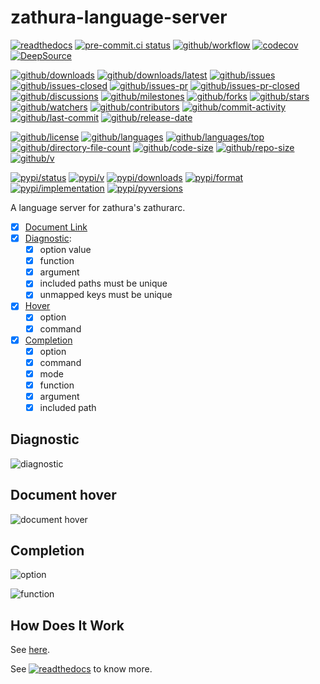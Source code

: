 # zathura-language-server

[![readthedocs](https://shields.io/readthedocs/zathura-language-server)](https://zathura-language-server.readthedocs.io)
[![pre-commit.ci status](https://results.pre-commit.ci/badge/github/Freed-Wu/zathura-language-server/main.svg)](https://results.pre-commit.ci/latest/github/Freed-Wu/zathura-language-server/main)
[![github/workflow](https://github.com/Freed-Wu/zathura-language-server/actions/workflows/main.yml/badge.svg)](https://github.com/Freed-Wu/zathura-language-server/actions)
[![codecov](https://codecov.io/gh/Freed-Wu/zathura-language-server/branch/main/graph/badge.svg)](https://codecov.io/gh/Freed-Wu/zathura-language-server)
[![DeepSource](https://deepsource.io/gh/Freed-Wu/zathura-language-server.svg/?show_trend=true)](https://deepsource.io/gh/Freed-Wu/zathura-language-server)

[![github/downloads](https://shields.io/github/downloads/Freed-Wu/zathura-language-server/total)](https://github.com/Freed-Wu/zathura-language-server/releases)
[![github/downloads/latest](https://shields.io/github/downloads/Freed-Wu/zathura-language-server/latest/total)](https://github.com/Freed-Wu/zathura-language-server/releases/latest)
[![github/issues](https://shields.io/github/issues/Freed-Wu/zathura-language-server)](https://github.com/Freed-Wu/zathura-language-server/issues)
[![github/issues-closed](https://shields.io/github/issues-closed/Freed-Wu/zathura-language-server)](https://github.com/Freed-Wu/zathura-language-server/issues?q=is%3Aissue+is%3Aclosed)
[![github/issues-pr](https://shields.io/github/issues-pr/Freed-Wu/zathura-language-server)](https://github.com/Freed-Wu/zathura-language-server/pulls)
[![github/issues-pr-closed](https://shields.io/github/issues-pr-closed/Freed-Wu/zathura-language-server)](https://github.com/Freed-Wu/zathura-language-server/pulls?q=is%3Apr+is%3Aclosed)
[![github/discussions](https://shields.io/github/discussions/Freed-Wu/zathura-language-server)](https://github.com/Freed-Wu/zathura-language-server/discussions)
[![github/milestones](https://shields.io/github/milestones/all/Freed-Wu/zathura-language-server)](https://github.com/Freed-Wu/zathura-language-server/milestones)
[![github/forks](https://shields.io/github/forks/Freed-Wu/zathura-language-server)](https://github.com/Freed-Wu/zathura-language-server/network/members)
[![github/stars](https://shields.io/github/stars/Freed-Wu/zathura-language-server)](https://github.com/Freed-Wu/zathura-language-server/stargazers)
[![github/watchers](https://shields.io/github/watchers/Freed-Wu/zathura-language-server)](https://github.com/Freed-Wu/zathura-language-server/watchers)
[![github/contributors](https://shields.io/github/contributors/Freed-Wu/zathura-language-server)](https://github.com/Freed-Wu/zathura-language-server/graphs/contributors)
[![github/commit-activity](https://shields.io/github/commit-activity/w/Freed-Wu/zathura-language-server)](https://github.com/Freed-Wu/zathura-language-server/graphs/commit-activity)
[![github/last-commit](https://shields.io/github/last-commit/Freed-Wu/zathura-language-server)](https://github.com/Freed-Wu/zathura-language-server/commits)
[![github/release-date](https://shields.io/github/release-date/Freed-Wu/zathura-language-server)](https://github.com/Freed-Wu/zathura-language-server/releases/latest)

[![github/license](https://shields.io/github/license/Freed-Wu/zathura-language-server)](https://github.com/Freed-Wu/zathura-language-server/blob/main/LICENSE)
[![github/languages](https://shields.io/github/languages/count/Freed-Wu/zathura-language-server)](https://github.com/Freed-Wu/zathura-language-server)
[![github/languages/top](https://shields.io/github/languages/top/Freed-Wu/zathura-language-server)](https://github.com/Freed-Wu/zathura-language-server)
[![github/directory-file-count](https://shields.io/github/directory-file-count/Freed-Wu/zathura-language-server)](https://github.com/Freed-Wu/zathura-language-server)
[![github/code-size](https://shields.io/github/languages/code-size/Freed-Wu/zathura-language-server)](https://github.com/Freed-Wu/zathura-language-server)
[![github/repo-size](https://shields.io/github/repo-size/Freed-Wu/zathura-language-server)](https://github.com/Freed-Wu/zathura-language-server)
[![github/v](https://shields.io/github/v/release/Freed-Wu/zathura-language-server)](https://github.com/Freed-Wu/zathura-language-server)

[![pypi/status](https://shields.io/pypi/status/zathura-language-server)](https://pypi.org/project/zathura-language-server/#description)
[![pypi/v](https://shields.io/pypi/v/zathura-language-server)](https://pypi.org/project/zathura-language-server/#history)
[![pypi/downloads](https://shields.io/pypi/dd/zathura-language-server)](https://pypi.org/project/zathura-language-server/#files)
[![pypi/format](https://shields.io/pypi/format/zathura-language-server)](https://pypi.org/project/zathura-language-server/#files)
[![pypi/implementation](https://shields.io/pypi/implementation/zathura-language-server)](https://pypi.org/project/zathura-language-server/#files)
[![pypi/pyversions](https://shields.io/pypi/pyversions/zathura-language-server)](https://pypi.org/project/zathura-language-server/#files)

A language server for zathura's zathurarc.

- [x] [Document Link](https://microsoft.github.io/language-server-protocol/specifications/specification-current#textDocument_documentLink)
- [x] [Diagnostic](https://microsoft.github.io/language-server-protocol/specifications/specification-current#diagnostic):
  - [x] option value
  - [x] function
  - [x] argument
  - [x] included paths must be unique
  - [x] unmapped keys must be unique
- [x] [Hover](https://microsoft.github.io/language-server-protocol/specifications/specification-current#textDocument_hover)
  - [x] option
  - [x] command
- [x] [Completion](https://microsoft.github.io/language-server-protocol/specifications/specification-current#textDocument_completion)
  - [x] option
  - [x] command
  - [x] mode
  - [x] function
  - [x] argument
  - [x] included path

## Diagnostic

![diagnostic](https://github.com/Freed-Wu/zathura-language-server/assets/32936898/f30764f0-afae-4f1b-a966-fc9eaabdafa7)

## Document hover

![document hover](https://github.com/Freed-Wu/zathura-language-server/assets/32936898/1399c992-9dfc-4b7f-9640-a66f0dff5432)

## Completion

![option](https://github.com/Freed-Wu/zathura-language-server/assets/32936898/5dfc602d-3089-4c85-8b8c-5e7ca2738c66)

![function](https://github.com/Freed-Wu/zathura-language-server/assets/32936898/45b75d73-d8ec-42b6-881e-8255e3a4f6b1)

## How Does It Work

See [here](https://github.com/neomutt/lsp-tree-sitter#usage).

See
[![readthedocs](https://shields.io/readthedocs/zathura-language-server)](https://zathura-language-server.readthedocs.io)
to know more.
